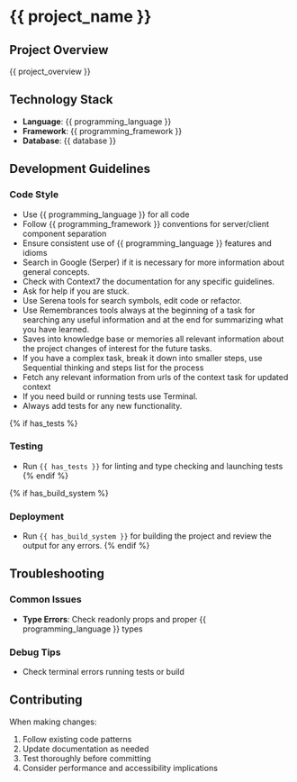 # {{ project_name }}

## Project Overview

{{ project_overview }}

## Technology Stack

- **Language**: {{ programming_language }}
- **Framework**: {{ programming_framework }}
- **Database**: {{ database }}

## Development Guidelines

### Code Style

- Use {{ programming_language }} for all code
- Follow {{ programming_framework }} conventions for server/client component separation
- Ensure consistent use of {{ programming_language }} features and idioms
- Search in Google (Serper) if it is necessary for more information about general concepts.
- Check with Context7 the documentation for any specific guidelines.
- Ask for help if you are stuck.
- Use Serena tools for search symbols, edit code or refactor.
- Use Remembrances tools always at the beginning of a task for searching any useful information and at the end for summarizing what you have learned.
- Saves into knowledge base or memories all relevant information about the project changes of interest for the future tasks.
- If you have a complex task, break it down into smaller steps, use Sequential thinking and steps list for the process
- Fetch any relevant information from urls of the context task for updated context
- If you need build or running tests use Terminal.
- Always add tests for any new functionality.

{% if has_tests %}

### Testing

- Run `{{ has_tests }}` for linting and type checking and launching tests
  {% endif %}

{% if has_build_system %}

### Deployment

- Run `{{ has_build_system }}` for building the project and review the output for any errors.
  {% endif %}

## Troubleshooting

### Common Issues

- **Type Errors**: Check readonly props and proper {{ programming_language }} types

### Debug Tips

- Check terminal errors running tests or build

## Contributing

When making changes:

1. Follow existing code patterns
2. Update documentation as needed
3. Test thoroughly before committing
4. Consider performance and accessibility implications

